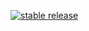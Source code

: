 [![stable release](https://img.shields.io/badge/build-1.0-green.svg)](https://github.com/erwijet/YouTube-Downloader)
